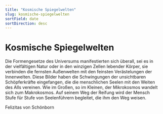 ```yaml
---
title: "Kosmische Spiegelwelten"
slug: kosmische-spiegelwelten
sortField: date
sortDirection: desc
---
```


# Kosmische Spiegelwelten

Die Formengesetze des Universums manifestierten sich überall,
sei es in der vielfältigen Natur oder in den winzigen Zellen
lebender Körper, sie verbinden die fernsten Außenwelten mit
den feinsten Verästelungen der Innenwelten. Diese Bilder haben
die Schwingungen der unsichtbaren Schöpferkräfte eingefangen,
die die menschlichen Seelen mit den Weiten des Alls vereinen.
Wie im Großen, so im Kleinen,
der Mikrokosmos wandelt sich zum Makrokosmos.
Auf seinem Weg der Reifung wird der Mensch Stufe für Stufe
von Seelenführern begleitet, die ihm den Weg weisen.

Felizitas von Schönborn
